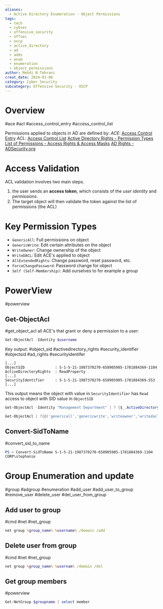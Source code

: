 ```yaml
---
aliases:
  - Active Directory Enumeration - Object Permissions
tags:
  - tech
  - cybsec
  - offensive_security
  - offsec
  - oscp
  - active_directory
  - ad
  - adds
  - enum
  - enumeration
  - object_permissions
author: Mehdi N Tehrani
creat_date: 2024-01-06
category: Cyber Security
subcategory: Offensive Security - OSCP
---
```


# Overview
#ace #acl #access_control_entry #access_control_list 

Permissions applied to objects in AD are defined by:
*ACE*: [Access Control Entry](https://learn.microsoft.com/en-us/windows/win32/secauthz/access-control-entries)
*ACL*: [Access Control List](https://learn.microsoft.com/en-us/windows/win32/secauthz/access-control-lists)
[Active Directory Rights - Permission Types](https://learn.microsoft.com/en-us/dotnet/api/system.directoryservices.activedirectoryrights?view=netframework-4.7.2)
[List of Permissions - Access Rights & Access Masks](https://learn.microsoft.com/en-us/windows/win32/secauthz/access-rights-and-access-masks)
[AD Rights - ADSecurity.org](https://adsecurity.org/?p=3658)

# Access Validation
ACL validation involves two main steps.
1. the user sends an **access token**, which consists of the *user identity* and *permissions*.
2. The target object will then validate the token against the list of permissions (the ACL)

# Key Permission Types
- `GenericAll`: Full permissions on object
- `GenericWrite`: Edit certain attributes on the object
- `WriteOwner`: Change ownership of the object
- `WriteDACL`: Edit ACE's applied to object
- `AllExtendedRights`: Change password, reset password, etc.
- `ForceChangePassword`: Password change for object
- `Self (Self-Membership)`: Add ourselves to for example a group

# PowerView
#powerview 
## Get-ObjectAcl
#get_object_acl
all ACE's that grant or deny a permission to a user:
```powershell
Get-ObjectAcl -Identity $username
```

Key output:
#object_sid #activedirectory_rights #security_identifier #objectsid #ad_rights #securityidentifer
```
[...]
ObjectSID              : S-1-5-21-1987370270-658905905-1781884369-1104
ActiveDirectoryRights  : ReadProperty
[...]
SecurityIdentifier     : S-1-5-21-1987370270-658905905-1781884369-553
[...]
```
This output means the object with value in `SecurityIdentifier` has `Read` access to object with SID value in `ObjectSID`

```powershell
Get-ObjectAcl -Identity "Management Department" | ? {$_.ActiveDirectoryRights -contains @('GenericAll') } | select @{n='obj';e={Convert-SidToName $_.SecurityIdentifier}}, activedirectoryrights
```

```powershell
Get-ObjectAcl | ?{@('genericall','genericwrite','writeowner','writedacl','allextendedrights','forcechangepassword','self') -contains $_.activedirectoryrights -and $_.securityidentifier -eq 'S-1-5-21-1987370270-658905905-1781884369-20601'} | select @{n='obj';e={Convert-SidToName $_.SecurityIdentifier}}
```
## Convert-SidToName
#convert_sid_to_name
```powershell
PS > Convert-SidToName S-1-5-21-1987370270-658905905-1781884369-1104
CORP\stephanie
```


# Group Enumeration and update
#group #adgroup #enumeration #add_user #add_user_to_group #remove_user #delete_user #del_user_from_group

## Add user to group
#cmd #net #net_group
```cmd
net group %group_name% %username% /domain /add 
```
## Delete user from group
#cmd #net #net_group
```cmd
net group %group_name% %usernam% /domain /del
```
## Get group members 
#powerview
```powershell
Get-NetGroup $groupname | select member
```

